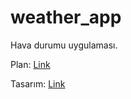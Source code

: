 # weather_app

Hava durumu uygulaması.

Plan: [Link](https://github.com/yunusekoca/weather_app/blob/master/Plan.pdf)

Tasarım: [Link](https://github.com/yunusekoca/weather_app/blob/master/Tasar%C4%B1m.pdf)

